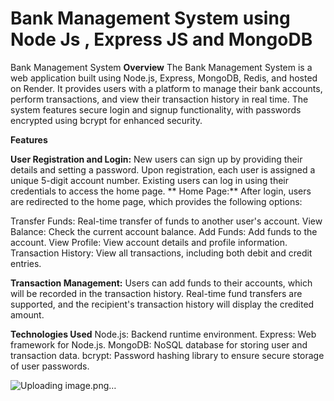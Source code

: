 # Bank Management System using Node Js , Express JS and MongoDB

Bank Management System
**Overview**
The Bank Management System is a web application built using Node.js, Express, MongoDB, Redis, and hosted on Render. It provides users with a platform to manage their bank accounts, perform transactions, and view their transaction history in real time. The system features secure login and signup functionality, with passwords encrypted using bcrypt for enhanced security.


**Features**

**User Registration and Login:**
New users can sign up by providing their details and setting a password.
Upon registration, each user is assigned a unique 5-digit account number.
Existing users can log in using their credentials to access the home page.
**
Home Page:**
After login, users are redirected to the home page, which provides the following options:

Transfer Funds: Real-time transfer of funds to another user's account.
View Balance: Check the current account balance.
Add Funds: Add funds to the account.
View Profile: View account details and profile information.
Transaction History: View all transactions, including both debit and credit entries.

**Transaction Management:**
Users can add funds to their accounts, which will be recorded in the transaction history.
Real-time fund transfers are supported, and the recipient's transaction history will display the credited amount.

**Technologies Used**
Node.js: Backend runtime environment.
Express: Web framework for Node.js.
MongoDB: NoSQL database for storing user and transaction data.
bcrypt: Password hashing library to ensure secure storage of user passwords.

![Uploading image.png…]()

